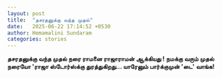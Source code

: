 ```yaml
---
layout: post
title:  "தசரதனுக்கு வந்த முதல்"
date:   2025-06-22 17:14:52 +0530
author: Hemamalini Sundaram
categories: stories
---
```


**தசரதனுக்கு வந்த முதல் நரை ராமனை ராஜாராமன் ஆக்கியது ! நமக்கு வரும் முதல் நரையோ
\'ராஜா ஸ்டோர்ஸ்க்கு துரத்துகிறது\... யாரேனும் பார்க்குமுன் \'டை\' வாங்க!**
